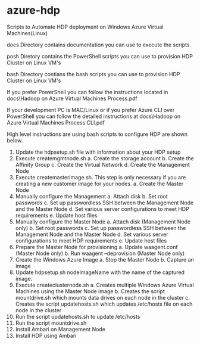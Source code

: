 azure-hdp
=========

Scripts to Automate HDP deployment on Windows Azure Virtual Machines(Linux)

docs Directory contains documentation you can use to execute the scripts.

posh Diretory contains the PowerShell scripts you can use to provision HDP Cluster on Linux VM's

bash Directory contians the bash scripts you can use to provision HDP Cluster on Linux VM's



If you prefer PowerShell you can follow the instructions located in docs\Hadoop on Azure Virtual Machines Process.pdf


If  your development PC is MAC/Linux or if you prefer Azure CLI over PowerShell you can follow the detailed instructions at docs\Hadoop on Azure Virtual Machines Process CLI.pdf

High level instructions are using bash scripts to configure HDP are shown below.

1.	Update the hdpsetup.sh file with information about your HDP setup
2.	Execute createmgmtnode.sh
  a.	Create the storage account
  b.	Create the Affinity Group
  c.	Create the Virtual Network
  d.	Create the Management Node
3.	Execute createmasterimage.sh. This step is only necessary if you are creating a new customer image for your nodes.
  a.	Create the Master Node
4.	Manually configure the Management
  a.	Attach disk 
  b.	Set root passwords
  c.	Set up passwordless SSH between the Management Node and the Master Node
  d.	Set various server configurations to meet HDP requirements 
  e.	Update host files 
5.	Manually configure the Master Node
  a.	Attach disk (Management Node only)
  b.	Set root passwords
  c.	Set up passwordless SSH between the Management Node and the Master Node
  d.	Set various server configurations to meet HDP requirements 
  e.	Update host files 
6.	Prepare the Master Node for provisioning
  a.	Update waagent.conf (Master Node only)
  b.	Run waagent –deprovision (Master Node only)
7.	Create the Windows Azure Image
  a.	Stop the Master Node
  b.	Capture an image
8.	Update hdpsetup.sh nodeImageName with the name of the captured image.
9.	Execute createclusternode.sh
  a.	Creates multiple Windows Azure Virtual Machines using the Master Node image
  b.	Creates the script mountdrive.sh which mounts data drives on each node in the cluster
  c.	Creates the script updatehosts.sh which updates /etc/hosts file on each node in the cluster
10.	Run the script updatehosts.sh to update /etc/hosts
11.	Run the script mountdrive.sh
12.	Install Ambari on Management Node
13.	Install HDP using Ambari


